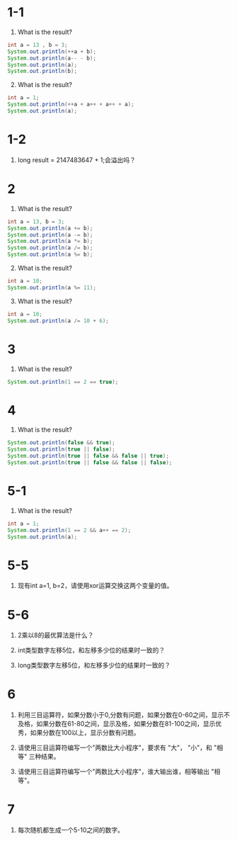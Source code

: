 # 1-1
1. What is the result?
```java
int a = 13 , b = 3;
System.out.println(++a + b);
System.out.println(a-- - b);
System.out.println(a);
System.out.println(b);
```

2. What is the result?
```java
int a = 1;
System.out.println(++a + a++ + a++ + a);
System.out.println(a);
```

# 1-2
1. long result = 2147483647 + 1;会溢出吗？

# 2
1. What is the result?
```java
int a = 13, b = 3;
System.out.println(a += b);
System.out.println(a -= b);
System.out.println(a *= b);
System.out.println(a /= b);
System.out.println(a %= b);
```

2. What is the result?
```java
int a = 10;
System.out.println(a %= 11);
```

3. What is the result?
```java
int a = 10;
System.out.println(a /= 10 + 6);
```

# 3
1. What is the result?
```java
System.out.println(1 == 2 == true);
```

# 4
1. What is the result?
```java
System.out.println(false && true);
System.out.println(true || false);
System.out.println(true || false && false || true);
System.out.println(true || false && false || false);
```

# 5-1
1. What is the result?
```java
int a = 1;
System.out.println(1 == 2 && a++ == 2);
System.out.println(a);
```

# 5-5

1. 现有int a=1, b=2，请使用xor运算交换这两个变量的值。

# 5-6

1. 2乘以8的最优算法是什么？

2. int类型数字左移5位，和左移多少位的结果时一致的？

3. long类型数字左移5位，和左移多少位的结果时一致的？

# 6
1. 利用三目运算符，如果分数小于0,分数有问题，如果分数在0-60之间，显示不及格，如果分数在61-80之间，显示及格，如果分数在81-100之间，显示优秀，如果分数在100以上，显示分数有问题。

2. 请使用三目运算符编写一个"两数比大小程序"，要求有 "大"， "小"，和 "相等" 三种结果。

3. 请使用三目运算符编写一个"两数比大小程序"，谁大输出谁，相等输出 "相等"。

# 7
1. 每次随机都生成一个5-10之间的数字。













